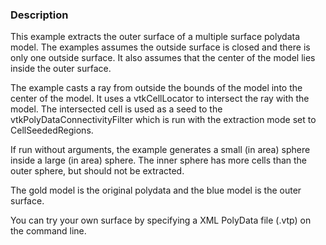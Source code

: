 ### Description
This example extracts the outer surface of a multiple surface polydata model. The examples assumes the outside surface is closed and there is only one outside surface. It also assumes that the center of the model lies inside the outer surface.

The example casts a ray from outside the bounds of the model into the center of the model. It uses a vtkCellLocator to intersect the ray with the model. The intersected cell is used as a seed to the vtkPolyDataConnectivityFilter which is run with the extraction mode set to CellSeededRegions.

If run without arguments, the example generates a small (in area) sphere inside a large (in area) sphere. The inner sphere has more cells than the outer sphere, but should not be extracted.

The gold model is the original polydata and the blue model is the outer surface.

You can try your own surface by specifying a XML PolyData file (.vtp) on the command line.
